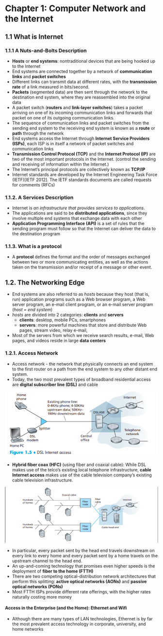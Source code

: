 # **Chapter 1: Computer Network and the Internet**
## **1.1 What is Internet**
### **1.1.1 A Nuts-and-Bolts Description**
- **Hosts** or **end systems**: nontraditional devices that are being hooked up to the Internet
- End systems are connected together by a network of **communication links** and
**packet switches**
- Different links can transmit
data at different rates, with the **transmission rate** of a link measured in bits/second.
- **Packets** (segmented data) are then sent through the network to the destination end system, where they are reassembled
into the original data
- A packet switch (**routers** and **link-layer switches**) takes a packet arriving on one of its incoming communication links and forwards that packet on one of its outgoing communication links. 
- The sequence of communication links and packet switches from the sending end system to the receiving end system is known as a **route** or **path** through the network
- End systems access the Internet through **Internet Service Providers (ISPs)**, each ISP is in itself a network of packet switches
and communication links
- **Transmission Control Protocol (TCP)** and the **Internet Protocol (IP)** are two of
the most important protocols in the Internet. (control the sending and receiving of information within the Internet.)
- The Internet’s
principal protocols are collectively known as **TCP/IP**
-  Internet standards are developed by the Internet Engineering Task Force (IETF)[IETF 2012]. The IETF standards documents are called requests for comments (RFCs)
### **1.1.2. A Services Description**
- Internet is *an infrastructure that provides services to applications*. 
- The applications are said to be **distributed applications**, since they involve multiple end systems that exchange data with each other
- **Application Programming
Interface (API)** is a set of rules that the sending program must follow so that the Internet can deliver the data to the destination
program
### **1.1.3. What is a protocol**
- A **protocol** defines the format and the order of messages exchanged between
two or more communicating entities, as well as the actions taken on the transmission and/or receipt of a message or other event.
## **1.2. The Networking Edge**
- End systems are also referred to as *hosts* because they host (that is, run) application programs such as a Web browser program, a Web server program, an e-mail
client program, or an e-mail server program (*host = end system*)
- *hosts* are divided into 2 categories: **clients** and **servers**
  - **clients**: desktop, mobile PCs, smartphones
  - **servers**: more powerful machines that store and distribute Web pages, stream video, relay e-mail,
- Most of the servers from which we receive search results, e-mail, Web pages, and videos reside in large **data centers**
### **1.2.1. Access Network**
- Access network - the network that physically connects an end system to the first router on a path from the end system to any other distant end system.
- Today, the two most prevalent types of broadband residential access are **digital
subscriber line (DSL)** and cable

![image](./image/DSL.png)

- **Hybrid fiber coax (HFC)** (using fiber and coaxial cable): While DSL makes use of the telco’s existing local telephone infrastructure, **cable Internet access** makes use of the cable television company’s existing cable television infrastructure.

![image](./image/hfc.png)

- In particular, every packet sent by the head end travels downstream on every link to every home and every packet sent by a home travels on the upstream channel to the head end.
- An up-and-coming technology that
promises even higher speeds is the deployment of **fiber to the home (FTTH)**
- There are two competing optical-distribution network architectures that
perform this splitting: **active optical networks (AONs)** and **passive optical networks (PONs)**
- Most FTTH ISPs provide different rate offerings, with the higher
rates naturally costing more money
#### **Access in the Enterprise (and the Home): Ethernet and Wifi**
- Although there
are many types of LAN technologies, Ethernet is by far the most prevalent access
technology in corporate, university, and home networks
